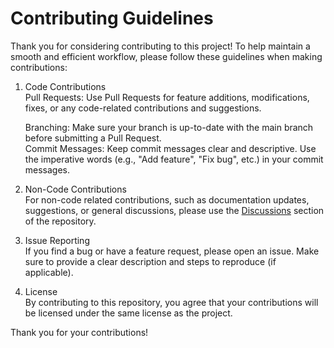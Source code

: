 # Contributing Guidelines

Thank you for considering contributing to this project! To help maintain a smooth and efficient workflow, please follow these guidelines when making contributions:

1. Code Contributions  
   Pull Requests: Use Pull Requests for feature additions, modifications, fixes, or any code-related contributions and suggestions.  

   Branching: Make sure your branch is up-to-date with the main branch before submitting a Pull Request.  
   Commit Messages: Keep commit messages clear and descriptive. Use the imperative words (e.g., "Add feature", "Fix bug", etc.) in your commit messages.
2. Non-Code Contributions  
   For non-code related contributions, such as documentation updates, suggestions, or general discussions, please use the [Discussions](https://github.com/rayusamBoy/Laravel_tenancy_sms/discussions) section of the repository.
3. Issue Reporting  
   If you find a bug or have a feature request, please open an issue. Make sure to provide a clear description and steps to reproduce (if applicable).
4. License  
   By contributing to this repository, you agree that your contributions will be licensed under the same license as the project.

Thank you for your contributions!
